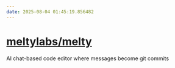 ```yaml
---
date: 2025-08-04 01:45:19.856482
---
```


# [meltylabs/melty](https://github.com/meltylabs/melty)

AI chat-based code editor where messages become git commits